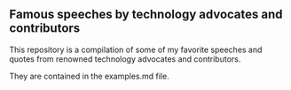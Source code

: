 ## Famous speeches by technology advocates and contributors


This repository is a compilation of some of my favorite speeches and quotes from renowned technology advocates and contributors.


They are contained in the examples.md file.
